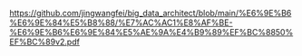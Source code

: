 https://github.com/jingwangfei/big_data_architect/blob/main/%E6%9E%B6%E6%9E%84%E5%B8%88/%E7%AC%AC1%E8%AF%BE-%E6%9E%B6%E6%9E%84%E5%AE%9A%E4%B9%89%EF%BC%8850%EF%BC%89v2.pdf
